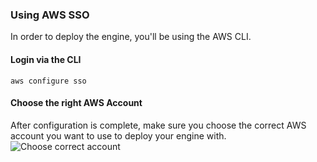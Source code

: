 ### Using AWS SSO

In order to deploy the engine, you'll be using the AWS CLI.

#### Login via the CLI

```shell
aws configure sso
```

#### Choose the right AWS Account

After configuration is complete, make sure you choose the correct AWS account you want to use to deploy your engine with.
![![Choose correct account](/media/aws-account-selection.png)](/media/aws-account-selection.png)
